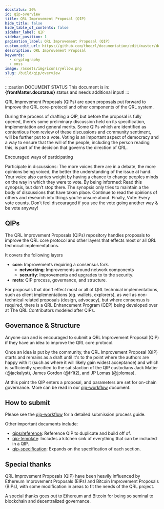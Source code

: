 ```yaml
---
docstatus: 30%
id: qip-overview
title: QRL Improvement Proposal (QIP)
hide_title: false
hide_table_of_contents: false
sidebar_label: QIP
sidebar_position: 1
pagination_label: QRL Improvement Proposal (QIP)
custom_edit_url: https://github.com/theqrl/documentation/edit/master/docs/basics/xmss.md
description: QRL Improvement Proposal
keywords:
  - cryptography
  - xmss
image: /assets/img/icons/yellow.png
slug: /build/qip/overview
---
```


:::caution DOCUMENT STATUS 
<span>This document is in: <b>{frontMatter.docstatus}</b> status and needs additional input!</span>
:::


QRL Improvement Proposals (QIPs) are open proposals put forward to improve the QRL core-protocol and other components of the QRL system.

During the process of drafting a QIP, but before the proposal is fully opened, there’s some preliminary discussion held on its specification, implementation and general merits. Some QIPs which are identified as contentious from review of these discussions and community sentiment, will be further put to a vote. Voting is an important aspect of democracy and a way to ensure that the will of the people, including the person reading this, is part of the decision that governs the direction of QRL.

Encouraged ways of participating

Participate in discussions: The more voices there are in a debate, the more opinions being voiced, the better the understanding of the issue at hand. Your voice also carries weight by having a chance to change peoples minds on the way in which they were to vote.
By being informed: Read this synopsis, but don’t stop there. The synopsis only tries to maintain a the body of discussions that have taken place. Continue to read the opinions of others and research into things you’re unsure about.
Finally, Vote: Every vote counts. Don’t feel discouraged if you see the vote going another way & be vote anyway!

## QIPs

The QRL Improvement Proposals (QIPs) repository handles proposals to improve the QRL core protocol and other layers that effects most or all QRL technical implementations. 

It covers the following layers

- **core**: Improvements requiring a consensus fork.
  - **networking**: Improvements around network components
  - **security**: Improvements and upgrades to to the security.
- **meta**: QIP process, governance, and structure.

For proposals that don't effect most or all of QRL technical implementations, such as client implementations (eg. wallets, explorers), as well as non-technical related proposals (design, advocacy), but where consensus is required, there is a QRL Enhancement Program (QEP) being developed over at The QRL Contributors modeled after QIPs.

## Governance & Structure

Anyone can and is encouraged to submit a QRL Improvement Proposal (QIP) if they have an idea to improve the QRL core protocol.

Once an idea is put by the community, the QRL Improvement Proposal (QIP) starts and remains as a draft until it's to the point where the authors are happy with it (such as where it will likely gain widest acceptance) and which is sufficiently specified to the satisfaction of the QIP custodians Jack Matier (@jackalyst), James Gordon (@fr1t2), and JP Lomas (@jplomas).  

At this point the QIP enters a proposal, and parameters are set for on-chain governance. More can be read in our [qip-workflow](./QIP/qip-workflow) document.

## How to submit

Please see the [qip-workflow](./QIP/qip-workflow) for a detailed submission process guide.

Other important documents include:

- [qips/reference](./QIP/qip-reference): Reference QIP to duplicate and build off of.
- [qip-template](./QIP/qip-template): Includes a kitchen sink of everything that can be included in a QIP.
- [qip-specification](./QIP/qip-specification): Expands on the specification of each section.

## Special thanks

QRL Improvement Proposals (QIP) have been heavily influenced by Ethereum Improvement Proposals (EIPs) and Bitcoin Improvement Proposals (BIPs), with some modification in areas to fit the needs of the QRL project.

A special thanks goes out to Ethereum and Bitcoin for being so seminal to blockchain and decentralized governance.